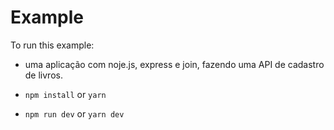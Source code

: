 # Example

To run this example:
- uma aplicação com noje.js, express e join, fazendo uma API de cadastro de livros.

- `npm install` or `yarn`
- `npm run dev` or `yarn dev`
